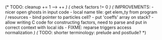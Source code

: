 

(* TODO: cleanup += 1 --> ++ *)
(* check factors != 0 *)
  (* IMPROVEMENTS:
    - nicer open ghosts in input code
    - local name tile: get elem_ty from program / resources
    - bind pointer to particles cell?
    - put 'coeffs' array on stack?
    - allow writing C code for constructing factors, need to parse and put in correct context with local ids
    - FIXME: reparse triggers access normalization
  *)
(* TODO: shorter terminology: prelude and postlude? *)



